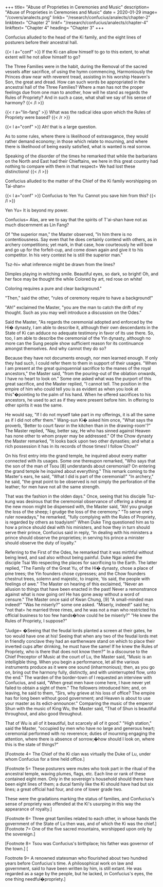 +++
title=  "Abuse of Proprieties in Ceremonies and Music"
description=  "Abuse of Proprieties in Ceremonies and Music"
date = 2020-01-29
image=  "/covers/analects.png"
linkb=  "/research/confucius/analects/chapter-2"
linkbtext=  "Chapter 2"
linkf=  "/research/confucius/analects/chapter-4"
linkftext=  "Chapter 4"
heading=  "Chapter 3"
+++ 

Confucius alluded to the head of the Ki family, and the eight lines of posturers before their ancestral hall.


{{< l a="conf" >}}
If the Ki can allow himself to go to this extent, to what extent will he not allow himself to go?

The Three Families were in the habit, during the Removal of the sacred vessels after sacrifice, of using the hymn commencing,
Harmoniously the Princes draw near with reverent tread, assisting in his worship Heaven's Son, the great and dread.
How can such words be appropriated in the ancestral hall of the Three Families?
Where a man has not the proper feelings due from one man to another, how will he stand as regards the Rules of Propriety? And in such a case, what shall we say of his sense of harmony?
{{< /l >}}

{{< r a="lin-fang" >}}
What was the radical idea upon which the Rules of Propriety were based?
{{< /r >}}

{{< l a="conf" >}}
Ah! that is a large question. 

As to some rules, where there is likelihood of extravagance, they would rather demand economy; in those which relate to mourning, and where there is likelihood of being easily satisfied, what is wanted is real sorrow.

Speaking of the disorder of the times he remarked that while the barbarians on the North and East had their Chieftains, we here in this great country had nothing to compare with them in that respect=  We had lost these distinctions!
{{< /l >}}

Confucius alluded to the matter of the Chief of the Ki family worshipping on Tai-shan= 


{{< l a="conf" >}}
Confucius to Yen Yu: Cannot you save him from this?
{{< /l >}}


Yen Yu=  It is beyond my power.

<div class="left conf">
Confucius=  Alas, are we to say that the spirits of T'ai-shan have not as much discernment as Lin Fang?

Of "the superior man," the Master observed, "In him there is no contentiousness. Say even that he does certainly contend with others, as in archery competitions; yet mark, in that case, how courteously he will bow and go up for the forfeit-cup, and come down again and give it to his competitor. In his very contest he is still the superior man."
</div>

Tsz-hi=  what inference might be drawn from the lines?


<div class="left conf">
Dimples playing in witching smile. Beautiful eyes, so dark, so bright! Oh, and her face may be thought the while Colored by art, red rose on white!

Coloring requires a pure and clear background." 
</div>

"Then," said the other, "rules of ceremony require to have a background!" 

<div class="left conf">
"Ah!" exclaimed the Master, "you are the man to catch the drift of my thought. Such as you may well introduce a discussion on the Odes."

Said the Master, "As regards the ceremonial adopted and enforced by the Hi� dynasty, I am able to describe it, although their own descendants in the State of Ki can adduce no adequate testimony in favor of its use there. So, too, I am able to describe the ceremonial of the Yin dynasty, although no more can the Sung people show sufficient reason for its continuance amongst themselves. And why cannot they do so? 

Because they have not documents enough, nor men learned enough. If only they had such, I could refer them to them in support of their usages. "When I am present at the great quinquennial sacrifice to the manes of the royal ancestors," the Master said, "from the pouring-out of the oblation onwards, I have no heart to look on." Some one asked what was the purport of this great sacrifice, and the Master replied, "I cannot tell. The position in the empire of him who could tell you is as evident as when you look at this"�pointing to the palm of his hand. When he offered sacrifices to his ancestors, he used to act as if they were present before him. In offering to other spirits it was the same. 

He would say, "If I do not myself take part in my offerings, it is all the same as if I did not offer them." Wang-sun Ki� asked him once, "What says the proverb, 'Better to court favor in the kitchen than in the drawing-room'?" The Master replied, "Nay, better say, He who has sinned against Heaven has none other to whom prayer may be addressed." Of the Chow dynasty the Master remarked, "It looks back upon two other dynasties; and what a rich possession it has in its records of those times! I follow Chow!" 

On his first entry into the grand temple, he inquired about every matter connected with its usages. Some one thereupon remarked, "Who says that the son of the man of Tsou [8] understands about ceremonial? On entering the grand temple he inquired about everything." This remark coming to the Master's ears, he said, "What I did is part of the ceremonial!" "In archery," he said, "the great point to be observed is not simply the perforation of the leather; for men have not all the same strength. 

That was the fashion in the olden days." Once, seeing that his disciple Tsz-kung was desirous that the ceremonial observance of offering a sheep at the new moon might be dispensed with, the Master said, "Ah! you grudge the loss of the sheep; I grudge the loss of the ceremony." "To serve one's ruler nowadays," he remarked, "fully complying with the Rules of Propriety, is regarded by others as toadyism!" When Duke Ting questioned him as to how a prince should deal with his ministers, and how they in turn should serve their prince, Confucius said in reply, "In dealing with his ministers a prince should observe the proprieties; in serving his prince a minister should observe the duty of loyalty." 

Referring to the First of the Odes, he remarked that it was mirthful without being lewd, and sad also without being painful. Duke Ngai asked the disciple Tsai Wo respecting the places for sacrificing to the Earth. The latter replied, "The Family of the Great Yu, of the Hi� dynasty, chose a place of pine trees; the Yin founders chose cypresses; and the Chow founders chestnut trees, solemn and majestic, to inspire, 'tis said, the people with feelings of awe." The Master on hearing of this exclaimed, "Never an allusion to things that have been enacted in the past! Never a remonstrance against what is now going on! He has gone away without a word of censure." The Master once said of Kwan Chung, [9] "A small-minded man indeed!" "Was he miserly?" some one asked. "Miserly, indeed!" said he; "not that=  he married three rimes, and he was not a man who restricted his official business to too few hands�how could he be miserly?" "He knew the Rules of Propriety, I suppose?" 

"Judge= �Seeing that the feudal lords planted a screen at their gates, he too would have one at his! Seeing that when any two of the feudal lords met in friendly conclave they had an earthenware stand on which to place their inverted cups after drinking, he must have the same! If he knew the Rules of Propriety, who is there that does not know them?" In a discourse to the Chief Preceptor of Music at the court of Lu, the Master said, "Music is an intelligible thing. When you begin a performance, let all the various instruments produce as it were one sound (inharmonious); then, as you go on, bring out the harmony fully, distinctly, and with uninterrupted flow, unto the end." The warden of the border-town of I requested an interview with Confucius, and said, "When great men have come here, I have never yet failed to obtain a sight of them." The followers introduced him; and, on leaving, he said to them, "Sirs, why grieve at his loss of office? The empire has for long been without good government; and Heaven is about to use your master as its edict-announcer." Comparing the music of the emperor Shun with the music of King Wu, the Master said, "That of Shun is beautiful throughout, and also good throughout. 

That of Wu is all of it beautiful, but scarcely all of it good." "High station," said the Master, "occupied by men who have no large and generous heart; ceremonial performed with no reverence; duties of mourning engaging the attention, where there is absence of sorrow;�how should I look on, where this is the state of things?" 
</div>

[Footnote 4=  The Chief of the Ki clan was virtually the Duke of Lu, under whom Confucius for a time held office.] 

[Footnote 5=  These posturers were mutes who took part in the ritual of the ancestral temple, waving plumes, flags, etc. Each line or rank of these contained eight men. Only in the sovereign's household should there have been eight lines of them; a ducal family like the Ki should have had but six lines; a great official had four, and one of lower grade two. 

These were the gradations marking the status of families, and Confucius's sense of propriety was offended at the Ki's usurping in this way the appearance of royalty.] 

[Footnote 6=  Three great families related to each other, in whose hands the government of the State of Lu then was, and of which the Ki was the chief.] [Footnote 7=  One of the five sacred mountains, worshipped upon only by the sovereign.] 

[Footnote 8=  Tsou was Confucius's birthplace; his father was governor of the town.] [

Footnote 9=  A renowned statesman who flourished about two hundred years before Confucius's time. A philosophical work on law and government, said to have been written by him, is still extant. He was regarded as a sage by the people, but he lacked, in Confucius's eyes, the one thing needful�propriety.] 

